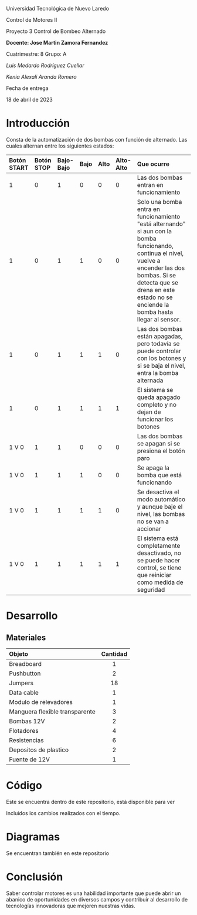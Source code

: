 
Universidad Tecnológica de Nuevo Laredo

Control de Motores II

Proyecto 3 Control de Bombeo Alternado	

**Docente: Jose Martin Zamora Fernandez**

Cuatrimestre: 8 Grupo: A

*Luis Medardo Rodríguez Cuellar*

*Kenia Alexali Aranda Romero*

Fecha de entrega 

18 de abril de 2023
# <a name="_toc132787073"></a>**Introducción**
Consta de la automatización de dos bombas con función de alternado. Las cuales alternan entre los siguientes estados:

|**Botón START**|**Botón STOP**|**Bajo-Bajo**|**Bajo**|**Alto**|**Alto-Alto**|**Que ocurre**|
| :- | :- | :- | :- | :- | :- | :- |
|1|0|1|0|0|0|Las dos bombas entran en funcionamiento|
|1|0|1|1|0|0|Solo una bomba entra en funcionamiento "está alternando" si aun con la bomba funcionando, continua el nivel, vuelve a encender las dos bombas. Si se detecta que se drena en este estado no se enciende la bomba hasta llegar al sensor.|
|1|0|1|1|1|0|Las dos bombas están apagadas, pero todavía se puede controlar con los botones y si se baja el nivel, entra la bomba alternada|
|1|0|1|1|1|1|El sistema se queda apagado completo y no dejan de funcionar los botones|
|1 V 0|1|1|0|0|0|Las dos bombas se apagan si se presiona el botón paro|
|1 V 0|1|1|1|0|0|Se apaga la bomba que está funcionando|
|1 V 0|1|1|1|1|0|Se desactiva el modo automático y aunque baje el nivel, las bombas no se van a accionar|
|1 V 0|1|1|1|1|1|El sistema está completamente desactivado, no se puede hacer control, se tiene que reiniciar como medida de seguridad|



# <a name="_toc132787074"></a>**Desarrollo**
## <a name="_toc132787075"></a>**Materiales**

|**Objeto**|**Cantidad**|
| :- | :-: |
|Breadboard|1|
|Pushbutton|2|
|Jumpers|18|
|Data cable|1|
|Modulo de relevadores|1|
|Manguera flexible transparente|3|
|Bombas 12V|2|
|Flotadores|4|
|Resistencias|6|
|Depositos de plastico|2|
|Fuente de 12V|1|

# **Código**
Este se encuentra dentro de este repositorio, está disponible para ver

Incluidos los cambios realizados con el tiempo.
# **Diagramas**
Se encuentran también en este repositorio
# <a name="_toc132787080"></a>**Conclusión**
Saber controlar motores es una habilidad importante que puede abrir un abanico de oportunidades en diversos campos y contribuir al desarrollo de tecnologías innovadoras que mejoren nuestras vidas.

